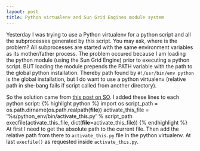```yaml
---
layout: post
title: Python virtualenv and Sun Grid Engines module system
---
```


Yesterday I was trying to use a Python virtualenv for a python script and all the subprocesses generated by this script. You may ask, where is the problem? All subprocesses are started with the same environment variables as its mother/father process. The problem occured because I am loading the python module (using the Sun Grid Engine)  prior to executing a python script. BUT loading the module prepends the PATH variable with the path to the global python installation. Thereby path found by `#!/usr/bin/env python` is the global installation, but I do want to use a python virtualenv (relative path in she-bang fails if script called from another directory).

So the solution came from [this post on SO](http://stackoverflow.com/questions/6943208/activate-a-virtualenv-with-a-python-script). I added these lines to each python script:
{% highlight python %}
import os
script_path = os.path.dirname(os.path.realpath(__file__))
activate_this_file = '%s/python_env/bin/activate_this.py' % script_path
execfile(activate_this_file, dict(__file__=activate_this_file))
{% endhighlight %}  
At first I need to get the absolute path to the current file. Then add the relative path from there to `activate_this.py` file in the python virtualenv. At last `execfile()` as requested inside `activate_this.py`.